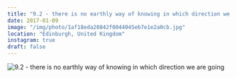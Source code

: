 ```yaml
---
title: "9.2 - there is no earthly way of knowing in which direction we are going"
date: 2017-01-09
image: "/img/photo/1af18eda20842f0044045eb7e1e2a0cb.jpg"
location: "Edinburgh, United Kingdom"
instagram: true
draft: false
---
```


![9.2 - there is no earthly way of knowing in which direction we are going](/img/photo/1af18eda20842f0044045eb7e1e2a0cb.jpg)
